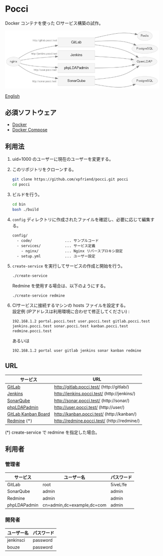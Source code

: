 Pocci
=====

Docker コンテナを使った CIサービス構築の試作。

![Services](./pocci-service.png)

[English](./README.md)

必須ソフトウェア
----------------
*   [Docker](https://www.docker.com/)
*   [Docker Compose](https://github.com/docker/compose/)

利用法
------
1.  uid=1000 のユーザーに現在のユーザーを変更する。

2.  このリポジトリをクローンする。

    ```bash
    git clone https://github.com/xpfriend/pocci.git pocci
    cd pocci
    ```

3.  ビルドを行う。

    ```bash
    cd bin
    bash ./build
    ```

4.  `config` ディレクトリに作成されたファイルを確認し、必要に応じて編集する。

    ```
    config/
      - code/               ... サンプルコード
      - services/           ... サービス定義
        - nginx/            ... Nginx リバースプロキシ設定
      - setup.yml           ... ユーザー設定
    ```

5.  `create-service` を実行してサービスの作成と開始を行う。

    ```bash
    ./create-service
    ```

    Redmine を使用する場合は、以下のようにする。

    ```bash
    ./create-service redmine
    ```

6.  CIサービスに接続するマシンの hosts ファイルを設定する。  
    設定例 (IPアドレスは利用環境に合わせて修正してください) :

    ```
    192.168.1.2 portal.pocci.test user.pocci.test gitlab.pocci.test jenkins.pocci.test sonar.pocci.test kanban.pocci.test redmine.pocci.test
    ```

    あるいは

    ```
    192.168.1.2 portal user gitlab jenkins sonar kanban redmine
    ```


URL
---
サービス                                                | URL
------------------------------------------------------- | ----------------------------------------------
[GitLab](https://gitlab.com/)                           | http://gitlab.pocci.test/ (http://gitlab/)
[Jenkins](https://jenkins-ci.org/)                      | http://jenkins.pocci.test/ (http://jenkins/)
[SonarQube](http://www.sonarqube.org/)                  | http://sonar.pocci.test/ (http://sonar/)
[phpLDAPadmin](http://phpldapadmin.sourceforge.net/)    | http://user.pocci.test/ (http://user/)
[GitLab Kanban Board](http://kanban.leanlabs.io/)       | http://kanban.pocci.test/ (http://kanban/)
[Redmine](http://www.redmine.org/) (*)                  | http://redmine.pocci.test/ (http://redmine/)

(*) create-service で redmine を指定した場合。


利用者
------
### 管理者
サービス     | ユーザー名                 | パスワード
------------ | -------------------------- | --------
GitLab       | root                       | 5iveL!fe
SonarQube    | admin                      | admin
Redmine      | admin                      | admin
phpLDAPadmin | cn=admin,dc=example,dc=com | admin

### 開発者
ユーザー名 | パスワード
---------- | --------
jenkinsci  | password
bouze      | password
